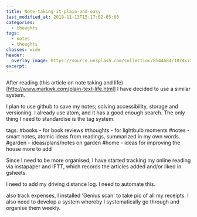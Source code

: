 ```yaml
---
title: Note-taking-it-plain-and-easy
last_modified_at: 2019-11-13T15:17:02-05:00
categories:
  - thoughts
tags:
  - notes
  - thoughts
classes: wide
header:
  overlay_image: https://source.unsplash.com/collection/8544684/1024x720
excerpt:
---
```


After reading (this article on note taking and life)[http://www.markwk.com/plain-text-life.html] I have decided to use a similar system.

I plan to use github to save my notes; solving accessibility, storage and versioning.
I already use atom, and it has a good enough search. The only thing I need to standardise is the tag system.

tags:
#books - for book reviews
#thoughts - for lightbulb moments
#notes - smart notes, atomic ideas from readings, summarized in my own words.
#garden - ideas/plans/notes on garden
#home - ideas for improving the house
more to add

Since I need to be more organised, I have started tracking my online reading via instapaper and IFTT, which records the articles added and/or liked in gsheets.

I need to add my driving distance log. I need to automate this.

also track expenses, I installed 'Genius scan' to take pic of all my receipts. I also need to develop a system whereby I systematically go through and organise them weekly.
